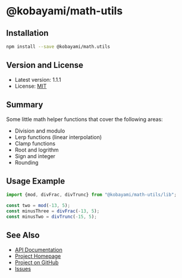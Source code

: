 # @kobayami/math-utils
  
## Installation

```sh
npm install --save @kobayami/math.utils
```

## Version and License

- Latest version: 1.1.1
- License: [MIT](https://kobayami.github.io/math-utils/LICENSE)

## Summary

Some little math helper functions that cover the following areas:

- Division and modulo
- Lerp functions (linear interpolation)
- Clamp functions
- Root and logrithm
- Sign and integer
- Rounding

## Usage Example

```TypeScript
import {mod, divFrac, divTrunc} from "@kobayami/math-utils/lib";

const two = mod(-13, 5);
const minusThree = divFrac(-13, 5);
const minusTwo = divTrunc(-15, 5);
```

## See Also

- [API Documentation](https://kobayami.github.io/math-utils/docs/modules.html)
- [Project Homepage](https://kobayami.github.io/math-utils)
- [Project on GitHub](https://github.com/kobayami/math-utils)
- [Issues](https://github.com/kobayami/math-utils/issues)
